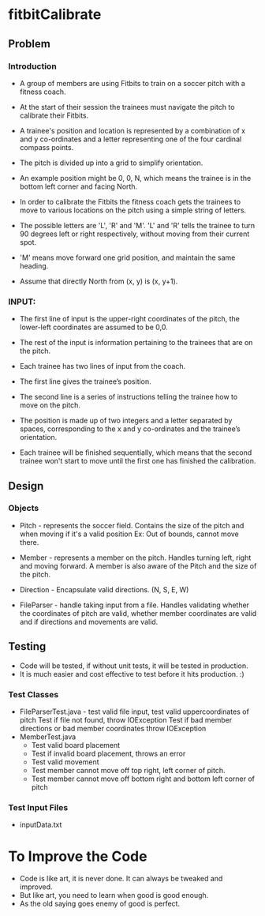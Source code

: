 # fitbitCalibrate

## Problem

### Introduction

* A group of members are using Fitbits to train on a soccer pitch with a fitness coach. 
* At the start of their session the trainees must navigate the pitch to calibrate their Fitbits.

* A trainee's position and location is represented by a combination of x and y co-ordinates and a 
letter representing one of the four cardinal compass points. 

* The pitch is divided up into a grid to simplify orientation. 
* An example position might be 0, 0, N, which means the trainee is in the bottom left corner and facing North.
* In order to calibrate the Fitbits the fitness coach gets the trainees to move to various locations on 
the pitch using a simple string of letters. 

* The possible letters are 'L', 'R' and 'M'. 'L' and 'R' tells the trainee to turn 90 degrees left or right respectively, without moving from their current spot. 

* 'M' means move forward one grid position, and maintain the same heading.
* Assume that directly North from (x, y) is (x, y+1).

### INPUT:

* The first line of input is the upper-right coordinates of the pitch, the lower-left coordinates are 
assumed to be 0,0.

* The rest of the input is information pertaining to the trainees that are on the pitch.
* Each trainee has two lines of input from the coach.
* The first line gives the trainee’s position.
* The second line is a series of instructions telling the trainee how to move on the pitch.
* The position is made up of two integers and a letter separated by spaces, corresponding to the x 
and y co-ordinates and the trainee’s orientation.

* Each trainee will be finished sequentially, which means that the second trainee won't start to 
move until the first one has finished the calibration.

## Design
### Objects
* Pitch - represents the soccer field.
  Contains the size of the pitch and when moving if it's a valid position
  Ex: Out of bounds, cannot move there.
  
* Member - represents a member on the pitch. Handles turning left, right and moving forward.
  A member is also aware of the Pitch and the size of the pitch.

* Direction - Encapsulate valid directions. (N, S, E, W)

* FileParser - handle taking input from a file.
  Handles validating whether the coordinates of pitch are valid, whether member
  coordinates are valid and if directions and movements are valid.

## Testing
* Code will be tested, if without unit tests, it will be tested in production.
* It is much easier and cost effective to test before it hits production. :)

### Test Classes
* FileParserTest.java - test valid file input, test valid uppercoordinates of pitch
  Test if file not found, throw IOException
  Test if bad member directions or bad member coordinates throw IOException
* MemberTest.java
  * Test valid board placement
  * Test if invalid board placement, throws an error
  * Test valid movement
  * Test member cannot move off top right, left corner of pitch.
  * Test member cannot move off bottom right and bottom left corner of pitch


### Test Input Files
* inputData.txt

# To Improve the Code
* Code is like art, it is never done. It can always be tweaked and improved.
* But like art, you need to learn when good is good enough.
* As the old saying goes enemy of good is perfect.


